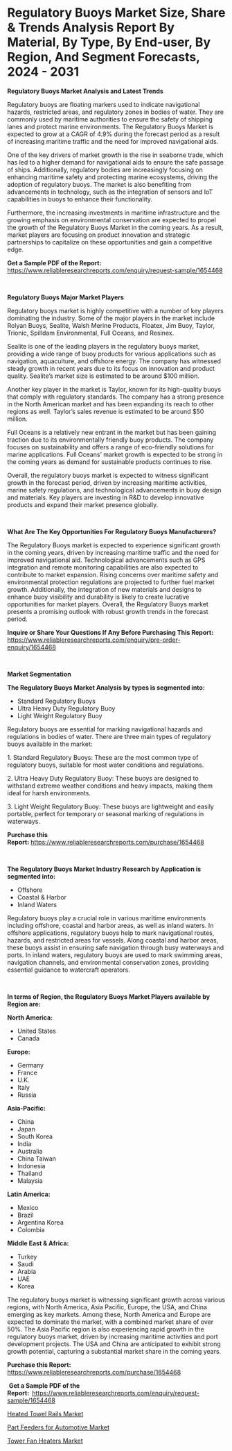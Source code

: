 <p><h1>Regulatory Buoys Market Size, Share & Trends Analysis Report By Material, By Type, By End-user, By Region, And Segment Forecasts, 2024 - 2031</h1></p><p><strong>Regulatory Buoys Market Analysis and Latest Trends</strong></p>
<p><p>Regulatory buoys are floating markers used to indicate navigational hazards, restricted areas, and regulatory zones in bodies of water. They are commonly used by maritime authorities to ensure the safety of shipping lanes and protect marine environments. The Regulatory Buoys Market is expected to grow at a CAGR of 4.9% during the forecast period as a result of increasing maritime traffic and the need for improved navigational aids.</p><p>One of the key drivers of market growth is the rise in seaborne trade, which has led to a higher demand for navigational aids to ensure the safe passage of ships. Additionally, regulatory bodies are increasingly focusing on enhancing maritime safety and protecting marine ecosystems, driving the adoption of regulatory buoys. The market is also benefiting from advancements in technology, such as the integration of sensors and IoT capabilities in buoys to enhance their functionality.</p><p>Furthermore, the increasing investments in maritime infrastructure and the growing emphasis on environmental conservation are expected to propel the growth of the Regulatory Buoys Market in the coming years. As a result, market players are focusing on product innovation and strategic partnerships to capitalize on these opportunities and gain a competitive edge.</p></p>
<p><strong>Get a Sample PDF of the Report:&nbsp;</strong> <a href="https://www.reliableresearchreports.com/enquiry/request-sample/1654468">https://www.reliableresearchreports.com/enquiry/request-sample/1654468</a></p>
<p>&nbsp;</p>
<p><strong>Regulatory Buoys Major Market Players</strong></p>
<p><p>Regulatory buoys market is highly competitive with a number of key players dominating the industry. Some of the major players in the market include Rolyan Buoys, Sealite, Walsh Merine Products, Floatex, Jim Buoy, Taylor, Trionic, Spilldam Environmental, Full Oceans, and Resinex.</p><p>Sealite is one of the leading players in the regulatory buoys market, providing a wide range of buoy products for various applications such as navigation, aquaculture, and offshore energy. The company has witnessed steady growth in recent years due to its focus on innovation and product quality. Sealite’s market size is estimated to be around $100 million.</p><p>Another key player in the market is Taylor, known for its high-quality buoys that comply with regulatory standards. The company has a strong presence in the North American market and has been expanding its reach to other regions as well. Taylor’s sales revenue is estimated to be around $50 million.</p><p>Full Oceans is a relatively new entrant in the market but has been gaining traction due to its environmentally friendly buoy products. The company focuses on sustainability and offers a range of eco-friendly solutions for marine applications. Full Oceans’ market growth is expected to be strong in the coming years as demand for sustainable products continues to rise.</p><p>Overall, the regulatory buoys market is expected to witness significant growth in the forecast period, driven by increasing maritime activities, marine safety regulations, and technological advancements in buoy design and materials. Key players are investing in R&D to develop innovative products and expand their market presence globally.</p></p>
<p>&nbsp;</p>
<p><strong>What Are The Key Opportunities For Regulatory Buoys Manufacturers?</strong></p>
<p><p>The Regulatory Buoys market is expected to experience significant growth in the coming years, driven by increasing maritime traffic and the need for improved navigational aid. Technological advancements such as GPS integration and remote monitoring capabilities are also expected to contribute to market expansion. Rising concerns over maritime safety and environmental protection regulations are projected to further fuel market growth. Additionally, the integration of new materials and designs to enhance buoy visibility and durability is likely to create lucrative opportunities for market players. Overall, the Regulatory Buoys market presents a promising outlook with robust growth trends in the forecast period.</p></p>
<p><strong>Inquire or Share Your Questions If Any Before Purchasing This Report:</strong> <a href="https://www.reliableresearchreports.com/enquiry/pre-order-enquiry/1654468">https://www.reliableresearchreports.com/enquiry/pre-order-enquiry/1654468</a></p>
<p>&nbsp;</p>
<p><strong>Market Segmentation</strong></p>
<p><strong>The Regulatory Buoys Market Analysis by types is segmented into:</strong></p>
<p><ul><li>Standard Regulatory Buoys</li><li>Ultra Heavy Duty Regulatory Buoy</li><li>Light Weight Regulatory Buoy</li></ul></p>
<p><p>Regulatory buoys are essential for marking navigational hazards and regulations in bodies of water. There are three main types of regulatory buoys available in the market:</p><p>1. Standard Regulatory Buoys: These are the most common type of regulatory buoys, suitable for most water conditions and regulations.</p><p>2. Ultra Heavy Duty Regulatory Buoy: These buoys are designed to withstand extreme weather conditions and heavy impacts, making them ideal for harsh environments.</p><p>3. Light Weight Regulatory Buoy: These buoys are lightweight and easily portable, perfect for temporary or seasonal marking of regulations in waterways.</p></p>
<p><strong>Purchase this Report:&nbsp;</strong><a href="https://www.reliableresearchreports.com/purchase/1654468">https://www.reliableresearchreports.com/purchase/1654468</a></p>
<p>&nbsp;</p>
<p><strong>The Regulatory Buoys Market Industry Research by Application is segmented into:</strong></p>
<p><ul><li>Offshore</li><li>Coastal & Harbor</li><li>Inland Waters</li></ul></p>
<p><p>Regulatory buoys play a crucial role in various maritime environments including offshore, coastal and harbor areas, as well as inland waters. In offshore applications, regulatory buoys help to mark navigational routes, hazards, and restricted areas for vessels. Along coastal and harbor areas, these buoys assist in ensuring safe navigation through busy waterways and ports. In inland waters, regulatory buoys are used to mark swimming areas, navigation channels, and environmental conservation zones, providing essential guidance to watercraft operators.</p></p>
<p>&nbsp;</p>
<p><strong>In terms of Region, the Regulatory Buoys Market Players available by Region are:</strong></p>
<p>
    <p> <strong> North America: </strong>
        <ul>
            <li>United States</li>
            <li>Canada</li>
        </ul>
        </p> 
    <p> <strong> Europe: </strong>
        <ul>
            <li>Germany</li>
            <li>France</li>
            <li>U.K.</li>
            <li>Italy</li>
            <li>Russia</li>
        </ul>
        </p> 
    <p> <strong> Asia-Pacific: </strong>
        <ul>
            <li>China</li>
            <li>Japan</li>
            <li>South Korea</li>
            <li>India</li>
            <li>Australia</li>
            <li>China Taiwan</li>
            <li>Indonesia</li>
            <li>Thailand</li>
            <li>Malaysia</li>
        </ul>
        </p> 
    <p> <strong> Latin America: </strong>
        <ul>
            <li>Mexico</li>
            <li>Brazil</li>
            <li>Argentina Korea</li>
            <li>Colombia</li>
        </ul>
        </p> 
    <p> <strong> Middle East & Africa: </strong>
        <ul>
            <li>Turkey</li>
            <li>Saudi</li>
            <li>Arabia</li>
            <li>UAE</li>
            <li>Korea</li>
        </ul>
    </p>
    </p>
<p><p>The regulatory buoys market is witnessing significant growth across various regions, with North America, Asia Pacific, Europe, the USA, and China emerging as key markets. Among these, North America and Europe are expected to dominate the market, with a combined market share of over 50%. The Asia Pacific region is also experiencing rapid growth in the regulatory buoys market, driven by increasing maritime activities and port development projects. The USA and China are anticipated to exhibit strong growth potential, capturing a substantial market share in the coming years.</p></p>
<p><strong>Purchase this Report: </strong><a href="https://www.reliableresearchreports.com/purchase/1654468">https://www.reliableresearchreports.com/purchase/1654468</a></p>
<p>&nbsp;<strong>Get a Sample PDF of the Report:&nbsp;&nbsp;</strong><a href="https://www.reliableresearchreports.com/enquiry/request-sample/1654468">https://www.reliableresearchreports.com/enquiry/request-sample/1654468</a></p>
<p><strong></strong></p>
<p><p><a href="https://github.com/nicholepatriciadoylenwnrjr0/Market-Research-Report-List-1/blob/main/heated-towel-rails-market.md">Heated Towel Rails Market</a></p><p><a href="https://cat-emmental-94b.notion.site/Part-Feeders-for-Automotive-Market-Share-Market-New-Trends-Analysis-Report-By-Type-By-Application-22d527b85acf42ac898cfcb2e40861c4">Part Feeders for Automotive Market</a></p><p><a href="https://github.com/gamblestampleyjenny50m5sl6/Market-Research-Report-List-1/blob/main/tower-fan-heaters-market.md">Tower Fan Heaters Market</a></p></p>